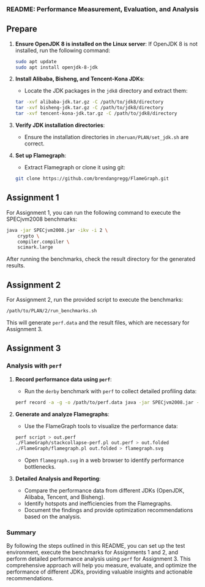 ### README: Performance Measurement, Evaluation, and Analysis

## Prepare

1. **Ensure OpenJDK 8 is installed on the Linux server**:
   If OpenJDK 8 is not installed, run the following command:
   ```bash
   sudo apt update
   sudo apt install openjdk-8-jdk
   ```

2. **Install Alibaba, Bisheng, and Tencent-Kona JDKs**:
   - Locate the JDK packages in the `jdk8` directory and extract them:
   ```bash
   tar -xvf alibaba-jdk.tar.gz -C /path/to/jdk8/directory
   tar -xvf bisheng-jdk.tar.gz -C /path/to/jdk8/directory
   tar -xvf tencent-kona-jdk.tar.gz -C /path/to/jdk8/directory
   ```

3. **Verify JDK installation directories**:
   - Ensure the installation directories in `zheruan/PLAN/set_jdk.sh` are correct.

4. **Set up Flamegraph**:
   - Extract Flamegraph or clone it using git:
   ```bash
   git clone https://github.com/brendangregg/FlameGraph.git
   ```

## Assignment 1

For Assignment 1, you can run the following command to execute the SPECjvm2008 benchmarks:

```bash
java -jar SPECjvm2008.jar -ikv -i 2 \
    crypto \
    compiler.compiler \
    scimark.large
```

After running the benchmarks, check the result directory for the generated results.

## Assignment 2

For Assignment 2, run the provided script to execute the benchmarks:

```bash
/path/to/PLAN/2/run_benchmarks.sh
```

This will generate `perf.data` and the result files, which are necessary for Assignment 3.

## Assignment 3

### Analysis with `perf`

1. **Record performance data using `perf`**:
   - Run the `derby` benchmark with `perf` to collect detailed profiling data:
   ```bash
   perf record -a -g -o /path/to/perf.data java -jar SPECjvm2008.jar -ikv -i 3 derby
   ```

2. **Generate and analyze Flamegraphs**:
   - Use the FlameGraph tools to visualize the performance data:
   ```bash
   perf script > out.perf
   ./FlameGraph/stackcollapse-perf.pl out.perf > out.folded
   ./FlameGraph/flamegraph.pl out.folded > flamegraph.svg
   ```

   - Open `flamegraph.svg` in a web browser to identify performance bottlenecks.

3. **Detailed Analysis and Reporting**:
   - Compare the performance data from different JDKs (OpenJDK, Alibaba, Tencent, and Bisheng).
   - Identify hotspots and inefficiencies from the Flamegraphs.
   - Document the findings and provide optimization recommendations based on the analysis.

### Summary

By following the steps outlined in this README, you can set up the test environment, execute the benchmarks for Assignments 1 and 2, and perform detailed performance analysis using `perf` for Assignment 3. This comprehensive approach will help you measure, evaluate, and optimize the performance of different JDKs, providing valuable insights and actionable recommendations.
